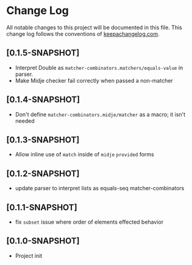 # Change Log
All notable changes to this project will be documented in this file. This change log follows the conventions of [keepachangelog.com](http://keepachangelog.com/).

## [0.1.5-SNAPSHOT]
- Interpret Double as `matcher-combinators.matchers/equals-value` in parser.
- Make Midje checker fail correctly when passed a non-matcher

## [0.1.4-SNAPSHOT]
- Don't define `matcher-combinators.midje/matcher` as a macro; it isn't needed

## [0.1.3-SNAPSHOT]
- Allow inline use of `match` inside of `midje` `provided` forms

## [0.1.2-SNAPSHOT]
- update parser to interpret lists as equals-seq matcher-combinators

## [0.1.1-SNAPSHOT]
- fix `subset` issue where order of elements effected behavior

## [0.1.0-SNAPSHOT]
- Project init
